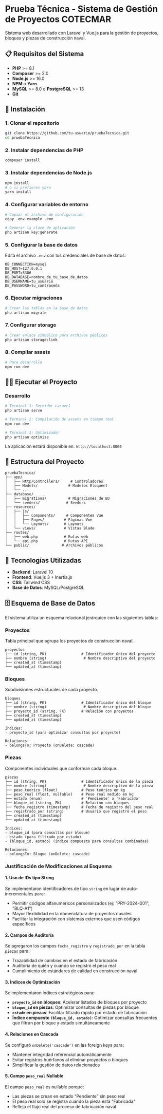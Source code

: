# Prueba Técnica - Sistema de Gestión de Proyectos COTECMAR

Sistema web desarrollado con Laravel y Vue.js para la gestión de proyectos, bloques y piezas de construcción naval.

## 📋 Requisitos del Sistema

- **PHP** >= 8.1
- **Composer** >= 2.0
- **Node.js** >= 16.0
- **NPM** o **Yarn**
- **MySQL** >= 8.0 o **PostgreSQL** >= 13
- **Git**

## 🚀 Instalación

### 1. Clonar el repositorio

```bash
git clone https://github.com/tu-usuario/pruebaTecnica.git
cd pruebaTecnica
```

### 2. Instalar dependencias de PHP

```bash
composer install
```

### 3. Instalar dependencias de Node.js

```bash
npm install
# o si prefieres yarn
yarn install
```

### 4. Configurar variables de entorno

```bash
# Copiar el archivo de configuración
copy .env.example .env

# Generar la clave de aplicación
php artisan key:generate
```

### 5. Configurar la base de datos

Edita el archivo `.env` con tus credenciales de base de datos:

```env
DB_CONNECTION=mysql
DB_HOST=127.0.0.1
DB_PORT=3306
DB_DATABASE=nombre_de_tu_base_de_datos
DB_USERNAME=tu_usuario
DB_PASSWORD=tu_contraseña
```

### 6. Ejecutar migraciones

```bash
# Crear las tablas en la base de datos
php artisan migrate

```

### 7. Configurar storage

```bash
# Crear enlace simbólico para archivos públicos
php artisan storage:link
```

### 8. Compilar assets

```bash
# Para desarrollo
npm run dev

```

## 🏃‍♂️ Ejecutar el Proyecto

### Desarrollo

```bash
# Terminal 1: Servidor Laravel
php artisan serve

# Terminal 2: Compilación de assets en tiempo real
npm run dev

# Terminal 3: Optimizador
php artisan optimize
```

La aplicación estará disponible en: `http://localhost:8000`


## 📁 Estructura del Proyecto

```plaintext
pruebaTecnica/
├── app/
│   ├── Http/Controllers/     # Controladores
│   ├── Models/              # Modelos Eloquent
│   └── ...
├── database/
│   ├── migrations/          # Migraciones de BD
│   └── seeders/            # Seeders
├── resources/
│   ├── js/
│   │   ├── Components/     # Componentes Vue
│   │   ├── Pages/         # Páginas Vue
│   │   └── Layouts/       # Layouts
│   └── views/             # Vistas Blade
├── routes/
│   ├── web.php            # Rutas web
│   └── api.php            # Rutas API
└── public/               # Archivos públicos
```

## 🎨 Tecnologías Utilizadas

- **Backend**: Laravel 10
- **Frontend**: Vue.js 3 + Inertia.js
- **CSS**: Tailwind CSS
- **Base de Datos**: MySQL/PostgreSQL

## 🗄️ Esquema de Base de Datos

El sistema utiliza un esquema relacional jerárquico con las siguientes tablas:

### **Proyectos**

Tabla principal que agrupa los proyectos de construcción naval.

```text
proyectos
├── id (string, PK)                # Identificador único del proyecto
├── nombre (string)                 # Nombre descriptivo del proyecto
├── created_at (timestamp)
└── updated_at (timestamp)
```

### **Bloques**

Subdivisiones estructurales de cada proyecto.

```text
bloques
├── id (string, PK)                # Identificador único del bloque
├── nombre (string)                 # Nombre descriptivo del bloque
├── proyecto_id (string, FK)       # Relación con proyectos
├── created_at (timestamp)
└── updated_at (timestamp)

Índices:
- proyecto_id (para optimizar consultas por proyecto)

Relaciones:
- belongsTo: Proyecto (onDelete: cascade)
```

### **Piezas**

Componentes individuales que conforman cada bloque.

```text
piezas
├── id (string, PK)                # Identificador único de la pieza
├── nombre (string)                 # Nombre descriptivo de la pieza
├── peso_teorico (float)           # Peso teórico en kg
├── peso_real (float, nullable)    # Peso real medido en kg
├── estado (enum)                  # 'Pendiente' o 'Fabricado'
├── bloque_id (string, FK)         # Relación con bloques
├── fecha_registro (timestamp)     # Fecha de registro del peso real
├── registrado_por (string)        # Usuario que registró el peso
├── created_at (timestamp)
└── updated_at (timestamp)

Índices:
- bloque_id (para consultas por bloque)
- estado (para filtrado por estado)
- (bloque_id, estado) (índice compuesto para consultas combinadas)

Relaciones:
- belongsTo: Bloque (onDelete: cascade)
```

### **Justificación de Modificaciones al Esquema**

#### 1. **Uso de IDs tipo String**

Se implementaron identificadores de tipo `string` en lugar de auto-incrementales para:

- Permitir códigos alfanuméricos personalizados (ej: "PRY-2024-001", "BLQ-A1")
- Mayor flexibilidad en la nomenclatura de proyectos navales
- Facilitar la integración con sistemas externos que usen códigos específicos

#### 2. **Campos de Auditoría**

Se agregaron los campos `fecha_registro` y `registrado_por` en la tabla `piezas` para:

- Trazabilidad de cambios en el estado de fabricación
- Auditoría de quién y cuándo se registró el peso real
- Cumplimiento de estándares de calidad en construcción naval

#### 3. **Índices de Optimización**

Se implementaron índices estratégicos para:

- **`proyecto_id` en bloques**: Acelerar listados de bloques por proyecto
- **`bloque_id` en piezas**: Optimizar consultas de piezas por bloque
- **`estado` en piezas**: Facilitar filtrado rápido por estado de fabricación
- **Índice compuesto `(bloque_id, estado)`**: Optimizar consultas frecuentes que filtran por bloque y estado simultáneamente

#### 4. **Relaciones en Cascada**

Se configuró `onDelete('cascade')` en las foreign keys para:

- Mantener integridad referencial automáticamente
- Evitar registros huérfanos al eliminar proyectos o bloques
- Simplificar la gestión de datos relacionados

#### 5. **Campo `peso_real` Nullable**

El campo `peso_real` es nullable porque:

- Las piezas se crean en estado "Pendiente" sin peso real
- El peso real solo se registra cuando la pieza está "Fabricada"
- Refleja el flujo real del proceso de fabricación naval

